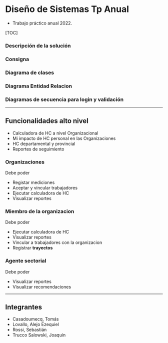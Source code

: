 # Diseño de Sistemas Tp Anual

* Trabajo práctico anual 2022.

[TOC]

### Descripción de la solución

### Consigna

### Diagrama de clases

### Diagrama Entidad Relacion

### Diagramas de secuencia para login y validación

****

## Funcionalidades alto nivel

* Calculadora de HC a nivel Organizacional
* Mi impacto de HC personal en las Organizaciones
* HC departamental y provincial
* Reportes de seguimiento

### Organizaciones

Debe poder
* Registar mediciones
* Aceptar y vincular trabajadores
* Ejecutar calculadora de HC
* Visualizar reportes

### Miembro de la organizacion

Debe poder
* Ejecutar calculadora de HC
* Visualizar reportes
* Vincular a trabajadores con la organizacion
* Registrar **trayectos**

### Agente sectorial

Debe poder
* Visualizar reportes
* Visualizar recomendaciones

*****

## Integrantes

* Casadoumecq, Tomás
* Lovallo, Alejo Ezequiel
* Rossi, Sebastián
* Trucco Salowski, Joaquín





